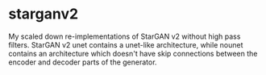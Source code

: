 # starganv2
My scaled down re-implementations of StarGAN v2 without high pass filters. 
StarGAN v2 unet contains a unet-like architecture, 
while nounet contains an architecture which doesn't have skip connections
between the encoder and decoder parts of the generator.
